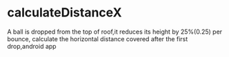 # calculateDistanceX
A ball is dropped from the top of roof,it reduces its height by 25%(0.25) per bounce, calculate the horizontal distance covered after the first drop,android app
